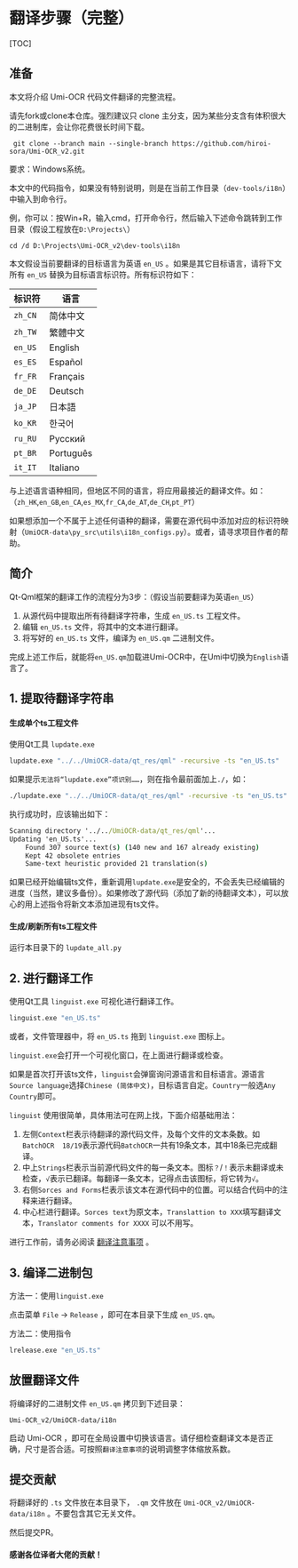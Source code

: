 # 翻译步骤（完整）

[TOC]

## 准备

本文将介绍 Umi-OCR 代码文件翻译的完整流程。

请先fork或clone本仓库。强烈建议只 clone 主分支，因为某些分支含有体积很大的二进制库，会让你花费很长时间下载。

```
 git clone --branch main --single-branch https://github.com/hiroi-sora/Umi-OCR_v2.git
```

要求：Windows系统。

本文中的代码指令，如果没有特别说明，则是在当前工作目录（`dev-tools/i18n`）中输入到命令行。

例，你可以：按Win+R，输入cmd，打开命令行，然后输入下述命令跳转到工作目录（假设工程放在`D:\Projects\`）

```
cd /d D:\Projects\Umi-OCR_v2\dev-tools\i18n
```

本文假设当前要翻译的目标语言为英语 `en_US` 。如果是其它目标语言，请将下文所有 `en_US` 替换为目标语言标识符。所有标识符如下：

| 标识符  | 语言      |
| ------- | --------- |
| `zh_CN` | 简体中文  |
| `zh_TW` | 繁體中文  |
| `en_US` | English   |
| `es_ES` | Español   |
| `fr_FR` | Français  |
| `de_DE` | Deutsch   |
| `ja_JP` | 日本語    |
| `ko_KR` | 한국어    |
| `ru_RU` | Русский   |
| `pt_BR` | Português |
| `it_IT` | Italiano  |

与上述语言语种相同，但地区不同的语言，将应用最接近的翻译文件。如：  
（`zh_HK`,`en_GB`,`en_CA`,`es_MX`,`fr_CA`,`de_AT`,`de_CH`,`pt_PT`）

如果想添加一个不属于上述任何语种的翻译，需要在源代码中添加对应的标识符映射（`UmiOCR-data\py_src\utils\i18n_configs.py`）。或者，请寻求项目作者的帮助。

## 简介

Qt-Qml框架的翻译工作的流程分为3步：（假设当前要翻译为英语`en_US`）

1. 从源代码中提取出所有待翻译字符串，生成 `en_US.ts` 工程文件。
2. 编辑 `en_US.ts` 文件，将其中的文本进行翻译。
3. 将写好的 `en_US.ts` 文件，编译为 `en_US.qm` 二进制文件。

完成上述工作后，就能将`en_US.qm`加载进Umi-OCR中，在Umi中切换为`English`语言了。

## 1. 提取待翻译字符串

#### 生成单个ts工程文件

使用Qt工具 `lupdate.exe`

```cmd
lupdate.exe "../../UmiOCR-data/qt_res/qml" -recursive -ts "en_US.ts"
```

如果提示`无法将“lupdate.exe”项识别……`，则在指令最前面加上`./`，如：

```cmd
./lupdate.exe "../../UmiOCR-data/qt_res/qml" -recursive -ts "en_US.ts"
```

执行成功时，应该输出如下：

```cmd
Scanning directory '../../UmiOCR-data/qt_res/qml'...
Updating 'en_US.ts'...
    Found 307 source text(s) (140 new and 167 already existing)
    Kept 42 obsolete entries
    Same-text heuristic provided 21 translation(s)
```

如果已经开始编辑ts文件，重新调用`lupdate.exe`是安全的，不会丢失已经编辑的进度（当然，建议多备份）。如果修改了源代码（添加了新的待翻译文本），可以放心的用上述指令将新文本添加进现有ts文件。

#### 生成/刷新所有ts工程文件

运行本目录下的 `lupdate_all.py`

## 2. 进行翻译工作

使用Qt工具 `linguist.exe` 可视化进行翻译工作。

```cmd
linguist.exe "en_US.ts"
```

或者，文件管理器中，将 `en_US.ts` 拖到 `linguist.exe` 图标上。

`linguist.exe`会打开一个可视化窗口，在上面进行翻译或检查。

如果是首次打开该ts文件，`linguist`会弹窗询问源语言和目标语言。源语言`Source language`选择`Chinese (简体中文)`，目标语言自定。`Country`一般选`Any Country`即可。

`linguist` 使用很简单，具体用法可在网上找，下面介绍基础用法：

1. 左侧`Context`栏表示待翻译的源代码文件，及每个文件的文本条数。如`BatchOCR  18/19`表示源代码`BatchOCR`一共有19条文本，其中18条已完成翻译。
2. 中上`Strings`栏表示当前源代码文件的每一条文本。图标`？`/`！`表示未翻译或未检查，`√`表示已翻译。每翻译一条文本，记得点击该图标，将它转为`√`。
3. 右侧`Sorces and Forms`栏表示该文本在源代码中的位置。可以结合代码中的注释来进行翻译。
4. 中心栏进行翻译。`Sorces text`为原文本，`Translattion to XXX`填写翻译文本，`Translator comments for XXXX` 可以不用写。

进行工作前，请务必阅读 [翻译注意事项](翻译注意事项.md) 。

## 3. 编译二进制包

方法一：使用`linguist.exe`

点击菜单 `File` → `Release` ，即可在本目录下生成 `en_US.qm`。

方法二：使用指令

```cmd
lrelease.exe "en_US.ts"
```

## 放置翻译文件

将编译好的二进制文件 `en_US.qm` 拷贝到下述目录：

```
Umi-OCR_v2/UmiOCR-data/i18n
```

启动 Umi-OCR ，即可在全局设置中切换该语言。请仔细检查翻译文本是否正确，尺寸是否合适。可按照`翻译注意事项`的说明调整字体缩放系数。

## 提交贡献

将翻译好的 `.ts` 文件放在本目录下， `.qm` 文件放在 `Umi-OCR_v2/UmiOCR-data/i18n` 。不要包含其它无关文件。

然后提交PR。

#### 感谢各位译者大佬的贡献！